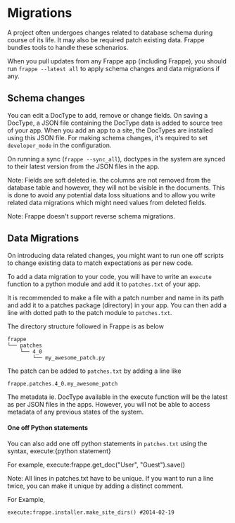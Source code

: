 # Migrations

A project often undergoes changes related to database schema during course of
its life. It may also be required patch existing data. Frappe bundles tools to
handle these schenarios.

When you pull updates from any Frappe app (including Frappe), you should run
`frappe --latest all` to apply schema changes and data migrations if any.

## Schema changes

You can edit a DocType to add, remove or change fields. On saving a DocType,
a JSON file containing the DocType data is added to source tree of your app.
When you add an app to a site, the DocTypes are installed using this JSON file.
For making schema changes, it's required to set `developer_mode` in the
configuration.

On running a sync (`frappe --sync_all`), doctypes in the system are synced to
their latest version from the JSON files in the app.

Note: Fields are soft deleted ie. the columns are not removed from the database
table and however, they will not be visible in the documents. This is done to
avoid any potential data loss situations and to allow you write related data
migrations which might need values from deleted fields.

Note: Frappe doesn't support reverse schema migrations.

## Data Migrations

On introducing data related changes, you might want to run one off scripts to
change existing data to match expectations as per new code.

To add a data migration to your code, you will have to write an `execute`
function to a python module and add it to  `patches.txt` of your app.

It is recommended to make a file with a patch number and name in its path and
add it to a patches package (directory) in your app. You can then add a line
with dotted path to the patch module to `patches.txt`.

The directory structure followed in Frappe is as below


	frappe
	└── patches
		└── 4_0
			└── my_awesome_patch.py

The patch can be added to `patches.txt` by adding a line like

	frappe.patches.4_0.my_awesome_patch

The metadata ie. DocType available in the execute function will be the latest as
per JSON files in the apps. However, you will not be able to access metadata of
any previous states of the system.

#### One off Python statements

You can also add one off python statements in `patches.txt` using the syntax, 
	execute:{python statement}

For example,
	execute:frappe.get_doc("User", "Guest").save()

Note: All lines in patches.txt have to be unique. If you want to run a line
twice, you can make it unique by adding a distinct comment.

For Example,

	execute:frappe.installer.make_site_dirs() #2014-02-19
